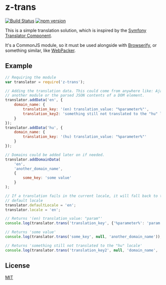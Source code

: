 # z-trans
[![Build Status](https://travis-ci.org/ZeeCoder/z-trans.svg?branch=master)](https://travis-ci.org/ZeeCoder/z-trans)
[![npm version](https://badge.fury.io/js/z-trans.svg)](http://badge.fury.io/js/z-trans)

This is a simple translation solution, which is inspired by the [Symfony
Translator Component](http://symfony.com/doc/current/components/translation/introduction.html).

It's a CommonJS module, so it must be used alongside with [Browserify](http://browserify.org/), or
something similar, like [WebPacker](http://webpack.github.io/).

## Example
```js
// Requiring the module
var translator = require('z-trans');

// Adding the translation data. This could come from anywhere like: Ajax, jsonp,
// another module or the parsed JSON contents of a DOM element.
translator.addData('en', {
    domain_name: {
        translation_key: '(en) translation_value: "%parameter%"',
        translation_key2: 'something still not translated to the "hu" locale',
    }
});
translator.addData('hu', {
    domain_name: {
        translation_key: '(hu) translation_value: "%parameter%"'
    }
});

// Domains could be added later on if needed.
translator.addDomainData(
    'en',
    'another_domain_name',
    {
        some_key: 'some value'
    }
);

// If a translation fails in the current locale, it will fall back to the
// default locale
translator.defaultLocale = 'en';
translator.locale = 'en';

// Returns '(en) translation_value: "param"'
console.log(translator.trans('translation_key', {'%parameter%': 'param'}, 'domain_name'));

// Returns 'some value'
console.log(translator.trans('some_key', null, 'another_domain_name'));

// Returns 'something still not translated to the "hu" locale'
console.log(translator.trans('translation_key2', null, 'domain_name', 'hu'));
```

## License
[MIT](LICENSE)
